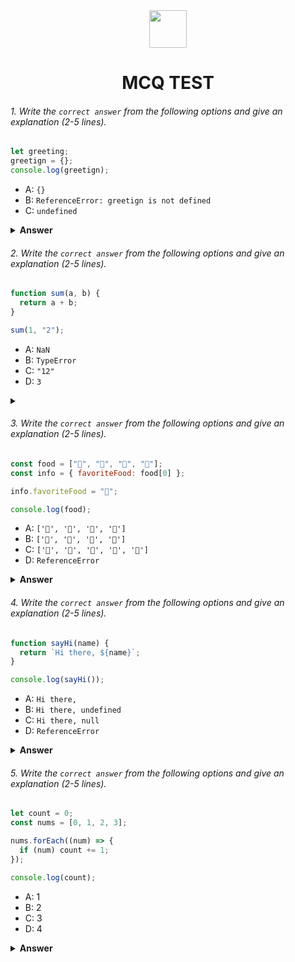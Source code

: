 <div align="center">
  <img height="60" src="https://edurev.gumlet.io/AllImages/original/ApplicationImages/CourseImages/944e5d47-8c55-4a89-91e5-22ab5f2798fc_CI.png">
  <h1>MCQ TEST</h1>
</div>

###### 1. Write the `correct answer` from the following options and give an explanation (2-5 lines).

```javascript
let greeting;
greetign = {};
console.log(greetign);
```

- A: `{}`
- B: `ReferenceError: greetign is not defined`
- C: `undefined`

<details><summary><b>Answer</b></summary>
<p>

#### Answer: A 

<i> JavaScript, and it is correctly declared and assigned before being logged to the console.</i>

</p>
</details>

###### 2. Write the `correct answer` from the following options and give an explanation (2-5 lines).

```javascript
function sum(a, b) {
  return a + b;
}

sum(1, "2");
```

- A: `NaN`
- B: `TypeError`
- C: `"12"`
- D: `3`

<details><summary><b> </b></summary>
<p>

#### Answer: 12

<i>জাভাস্ক্রিপ্টে একটি সংখ্যা এবং একটি স্ট্রিং সহ  অপারেটর ব্যবহার করা হয়, তখন সংখ্যাটি একটি স্ট্রিংয়ে রূপান্তরিত হয় এবং অন্য স্ট্রিংয়ের সাথে সংযুক্ত হয়।</i>

</p>
</details>

###### 3. Write the `correct answer` from the following options and give an explanation (2-5 lines).

```javascript
const food = ["🍕", "🍫", "🥑", "🍔"];
const info = { favoriteFood: food[0] };

info.favoriteFood = "🍝";

console.log(food);
```

- A: `['🍕', '🍫', '🥑', '🍔']`
- B: `['🍝', '🍫', '🥑', '🍔']`
- C: `['🍝', '🍕', '🍫', '🥑', '🍔']`
- D: `ReferenceError`

<details><summary><b>Answer</b></summary>
<p>

#### Answer: A

<i>info.favoriteFoodকে "🍝"-এ পুনরায় বরাদ্দ করেন, তখন এটি তথ্য অবজেক্টে প্রিয় খাদ্য সম্পত্তির মান পরিবর্তন করে, কিন্তু এটি খাদ্য অ্যারেকে প্রভাবিত করে না। ফুড অ্যারে অপরিবর্তিত থাকে, তাই যখন console.log(food) কল করা হয়, তখন এটি মূল অ্যারেটিকে আউটপুট করে:</i>

</p>
</details>

###### 4. Write the `correct answer` from the following options and give an explanation (2-5 lines).

```javascript
function sayHi(name) {
  return `Hi there, ${name}`;
}

console.log(sayHi());
```

- A: `Hi there,`
- B: `Hi there, undefined`
- C: `Hi there, null`
- D: `ReferenceError`

<details><summary><b>Answer</b></summary>
<p>

#### Answer: B

<i>যখন sayHi ফাংশনটি একটি যুক্তি ছাড়াই কল করা হয়, তখন নাম প্যারামিটারটি ডিফল্টরূপে অনির্ধারিত থাকে। </i>

</p>
</details>

###### 5. Write the `correct answer` from the following options and give an explanation (2-5 lines).

```javascript
let count = 0;
const nums = [0, 1, 2, 3];

nums.forEach((num) => {
  if (num) count += 1;
});

console.log(count);
```

- A: 1
- B: 2
- C: 3
- D: 4

<details><summary><b>Answer</b></summary>
<p>

#### Answer: 3

<i>Write your explanation here</i>

</p>
</details>

